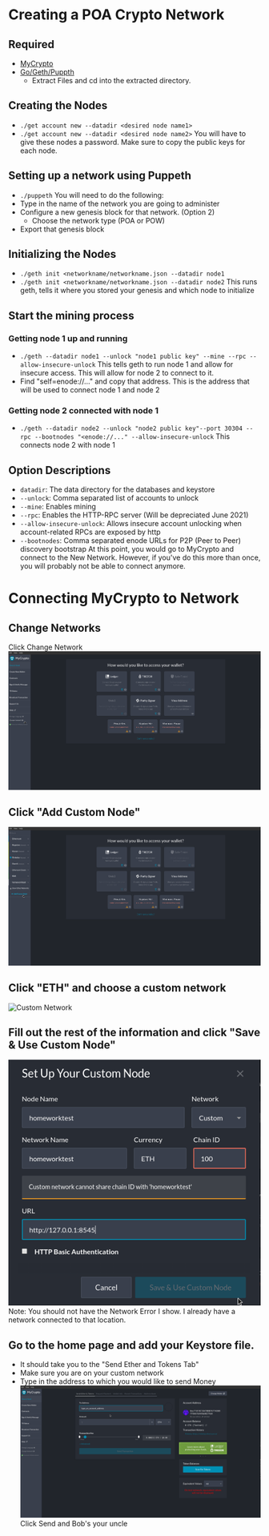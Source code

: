 
# Creating a POA Crypto Network

## Required
- [MyCrypto](https://download.mycrypto.com/)
- [Go/Geth/Puppth](https://geth.ethereum.org/downloads/) 
    - Extract Files and cd into the extracted directory.
    
## Creating the Nodes
- `./get account new --datadir <desired node name1>`
- `./get account new --datadir <desired node name2>`
You will have to give these nodes a password.
Make sure to copy the public keys for each node.

## Setting up a network using Puppeth
- `./puppeth`
You will need to do the following:
- Type in the name of the network you are going to administer
- Configure a new genesis block for that network. (Option 2)
    - Choose the network type (POA or POW) 
- Export that genesis block

## Initializing the Nodes
- `./geth init <networkname/networkname.json --datadir node1` 
- `./geth init <networkname/networkname.json --datadir node2` 
This runs geth, tells it where you stored your genesis and which node to initialize

## Start the mining process
### Getting node 1 up and running
- `./geth --datadir node1 --unlock "node1 public key" --mine --rpc --allow-insecure-unlock`
This tells geth to run node 1 and allow for insecure access. This will allow for node 2 to connect to it.
- Find "self=enode://..." and copy that address. This is the address that will be used to connect node 1 and node 2
### Getting node 2 connected with node 1
- `./geth --datadir node2 --unlock "node2 public key"--port 30304 --rpc --bootnodes "<enode://..." --allow-insecure-unlock`
This connects node 2 with node 1
## Option Descriptions
- `datadir`: The data directory for the databases and keystore
- `--unlock`: Comma separated list of accounts to unlock
- `--mine`: Enables mining
- `--rpc`: Enables the HTTP-RPC server (Will be depreciated June 2021)
- `--allow-insecure-unlock`: Allows insecure account unlocking when account-related RPCs are exposed by http
- `--bootnodes`: Comma separated enode URLs for P2P (Peer to Peer) discovery bootstrap
At this point, you would go to MyCrypto and connect to the New Network. However, if you've do this more than once, you will probably not be able to connect anymore.

# Connecting MyCrypto to Network
## Change Networks
Click Change Network
![Changing Networks](Screenshots/Connect_MyCrypto-01.png)
##  Click "Add Custom Node"
![Add Custom Node](Screenshots/Connect_MyCrypto-02.png)
## Click "ETH" and choose a custom network
![Custom Network]('Screenshots/Connect_MyCrypto-03.png')
## Fill out the rest of the information and click "Save & Use Custom Node"
![Saving](Screenshots/Connect_MyCrypto-04.png)
Note: You should not have the Network Error I show. I already have a network connected to that location.
## Go to the home page and add your Keystore file.
- It should take you to the "Send Ether and Tokens Tab"
- Make sure you are on your custom network
- Type in the address to which you would like to send Money
![Sending Money](Screenshots/Connect_MyCrypto-07.png)
Click Send and Bob's your uncle
